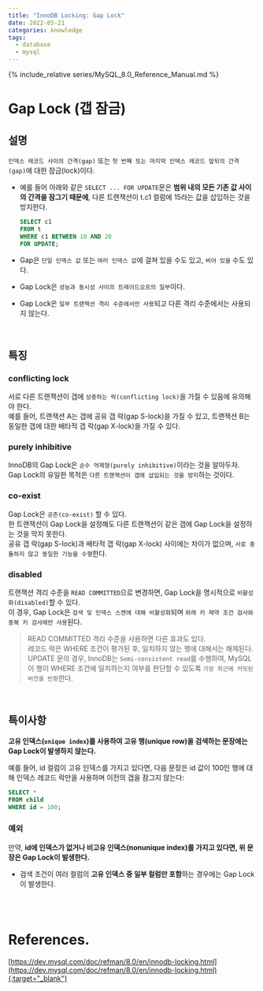 ```yaml
---
title: "InnoDB Locking: Gap Lock"
date: 2022-05-21
categories: knowledge
tags:
  - database
  - mysql
---
```


{% include_relative series/MySQL_8.0_Reference_Manual.md %}

# Gap Lock (갭 잠금)

## 설명

`인덱스 레코드 사이의 간격(gap)` 또는 `첫 번째 또는 마지막 인덱스 레코드 앞뒤의 간격(gap)`에 대한 잠금(lock)이다.  

- 예를 들어 아래와 같은 `SELECT ... FOR UPDATE`문은 **범위 내의 모든 기존 값 사이의 간격을 잠그기 때문에**, 다른 트랜잭션이 t.c1 컬럼에 15라는 값을 삽입하는 것을 방지한다.

  ```sql
  SELECT c1 
  FROM t 
  WHERE c1 BETWEEN 10 AND 20 
  FOR UPDATE;
  ```

- Gap은 `단일 인덱스 값` 또는 `여러 인덱스 값`에 걸쳐 있을 수도 있고, `비어 있을` 수도 있다.
- Gap Lock은 `성능과 동시성 사이의 트레이드오프의 일부`이다.
- Gap Lock은 `일부 트랜잭션 격리 수준에서만 사용`되고 다른 격리 수준에서는 사용되지 않는다.

<br>

## 특징

### conflicting lock
서로 다른 트랜잭션이 갭에 `상충하는 락(conflicting lock)`을 가질 수 있음에 유의해야 한다.  
예를 들어, 트랜잭션 A는 갭에 공유 갭 락(gap S-lock)을 가질 수 있고, 트랜잭션 B는 동일한 갭에 대한 배타적 갭 락(gap X-lock)을 가질 수 있다.

### purely inhibitive
InnoDB의 Gap Lock은 `순수 억제형(purely inhibitive)`이라는 것을 알아두자.  
Gap Lock의 유일한 목적은 `다른 트랜잭션이 갭에 삽입되는 것을 방지`하는 것이다.

### co-exist
Gap Lock은 `공존(co-exist)` 할 수 있다.  
한 트랜잭션이 Gap Lock을 설정해도 다른 트랜잭션이 같은 갭에 Gap Lock을 설정하는 것을 막지 못한다.   
공유 갭 락(gap S-lock)과 배타적 갭 락(gap X-lock) 사이에는 차이가 없으며, `서로 충돌하지 않고 동일한 기능을 수행`한다.

### disabled
트랜잭션 격리 수준을 `READ COMMITTED`으로 변경하면, Gap Lock을 명시적으로 `비활성화(disabled)`할 수 있다.  
이 경우, Gap Lock은 `검색 및 인덱스 스캔에 대해 비활성화`되며 `외래 키 제약 조건 검사와 중복 키 검사에만 사용`된다.

> READ COMMITTED 격리 수준을 사용하면 다른 효과도 있다.  
레코드 락은 WHERE 조건이 평가된 후, 일치하지 않는 행에 대해서는 해제된다.  
UPDATE 문의 경우, InnoDB는 `Semi-consistent read`를 수행하여,
MySQL이 행이 WHERE 조건에 일치하는지 여부를 판단할 수 있도록 `가장 최근에 커밋된 버전을 반환`한다.


<br>

## 특이사항
**고유 인덱스(`unique index`)를 사용하여 고유 행(unique row)을 검색하는 문장에는 Gap Lock이 발생하지 않는다.**

예를 들어, id 컬럼이 고유 인덱스를 가지고 있다면, 다음 문장은 id 값이 100인 행에 대해 인덱스 레코드 락만을 사용하며 이전의 갭을 잠그지 않는다:

```sql
SELECT * 
FROM child 
WHERE id = 100;
```

### 예외
만약, **id에 인덱스가 없거나 비고유 인덱스(nonunique index)를 가지고 있다면, 위 문장은 Gap Lock이 발생한다.**
- 검색 조건이 여러 컬럼의 **고유 인덱스 중 일부 컬럼만 포함**하는 경우에는 Gap Lock이 발생한다.

<br>
<br>

# References.

[https://dev.mysql.com/doc/refman/8.0/en/innodb-locking.html](https://dev.mysql.com/doc/refman/8.0/en/innodb-locking.html){:target="_blank"}<br>